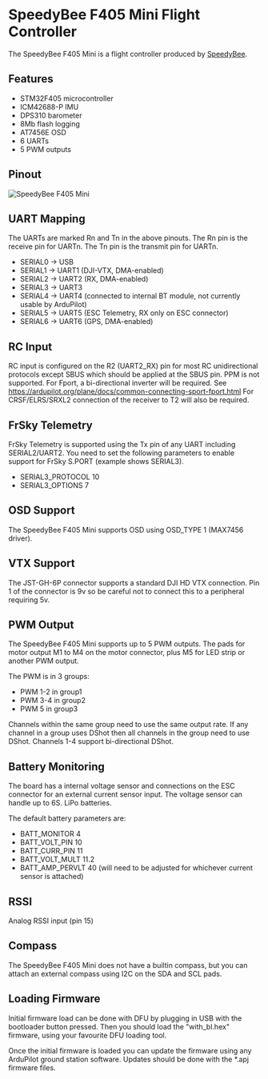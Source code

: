 # SpeedyBee F405 Mini Flight Controller

The SpeedyBee F405 Mini is a flight controller produced by [SpeedyBee](http://www.speedybee.com/).

## Features

 - STM32F405 microcontroller
 - ICM42688-P IMU
 - DPS310 barometer
 - 8Mb flash logging
 - AT7456E OSD
 - 6 UARTs
 - 5 PWM outputs

## Pinout

![SpeedyBee F405 Mini](SpeedyBee_F405_Mini_Board.JPG "SpeedyBee F405 Mini")

## UART Mapping

The UARTs are marked Rn and Tn in the above pinouts. The Rn pin is the
receive pin for UARTn. The Tn pin is the transmit pin for UARTn.

 - SERIAL0 -> USB
 - SERIAL1 -> UART1 (DJI-VTX, DMA-enabled)
 - SERIAL2 -> UART2 (RX, DMA-enabled) 
 - SERIAL3 -> UART3
 - SERIAL4 -> UART4 (connected to internal BT module, not currently usable by ArduPilot)
 - SERIAL5 -> UART5 (ESC Telemetry, RX only on ESC connector)
 - SERIAL6 -> UART6 (GPS, DMA-enabled)

## RC Input

RC input is configured on the R2 (UART2_RX) pin for most RC unidirectional protocols except SBUS which should be applied at the SBUS pin. PPM is not supported.
For Fport, a bi-directional inverter will be required. See https://ardupilot.org/plane/docs/common-connecting-sport-fport.html
For CRSF/ELRS/SRXL2 connection of the receiver to T2 will also be required.
 
## FrSky Telemetry
 
FrSky Telemetry is supported using the Tx pin of any UART including SERIAL2/UART2. You need to set the following parameters to enable support for FrSky S.PORT (example shows SERIAL3).
 
  - SERIAL3_PROTOCOL 10
  - SERIAL3_OPTIONS 7
  
## OSD Support

The SpeedyBee F405 Mini supports OSD using OSD_TYPE 1 (MAX7456 driver).

## VTX Support

The JST-GH-6P connector supports a standard DJI HD VTX connection. Pin 1 of the connector is 9v so be careful not to connect
this to a peripheral requiring 5v.

## PWM Output

The SpeedyBee F405 Mini supports up to 5 PWM outputs. The pads for motor output
M1 to M4 on the motor connector, plus M5 for LED strip or another
PWM output.

The PWM is in 3 groups:

 - PWM 1-2 in group1
 - PWM 3-4 in group2
 - PWM 5 in group3

Channels within the same group need to use the same output rate. If
any channel in a group uses DShot then all channels in the group need
to use DShot. Channels 1-4 support bi-directional DShot.

## Battery Monitoring

The board has a internal voltage sensor and connections on the ESC connector for an external current sensor input.
The voltage sensor can handle up to 6S.
LiPo batteries.

The default battery parameters are:

 - BATT_MONITOR 4
 - BATT_VOLT_PIN 10
 - BATT_CURR_PIN 11
 - BATT_VOLT_MULT 11.2
 - BATT_AMP_PERVLT 40 (will need to be adjusted for whichever current sensor is attached)

 
## RSSI

Analog RSSI input (pin 15)

## Compass

The SpeedyBee F405 Mini does not have a builtin compass, but you can attach an external compass using I2C on the SDA and SCL pads.

## Loading Firmware

Initial firmware load can be done with DFU by plugging in USB with the
bootloader button pressed. Then you should load the "with_bl.hex"
firmware, using your favourite DFU loading tool.

Once the initial firmware is loaded you can update the firmware using
any ArduPilot ground station software. Updates should be done with the
*.apj firmware files.

